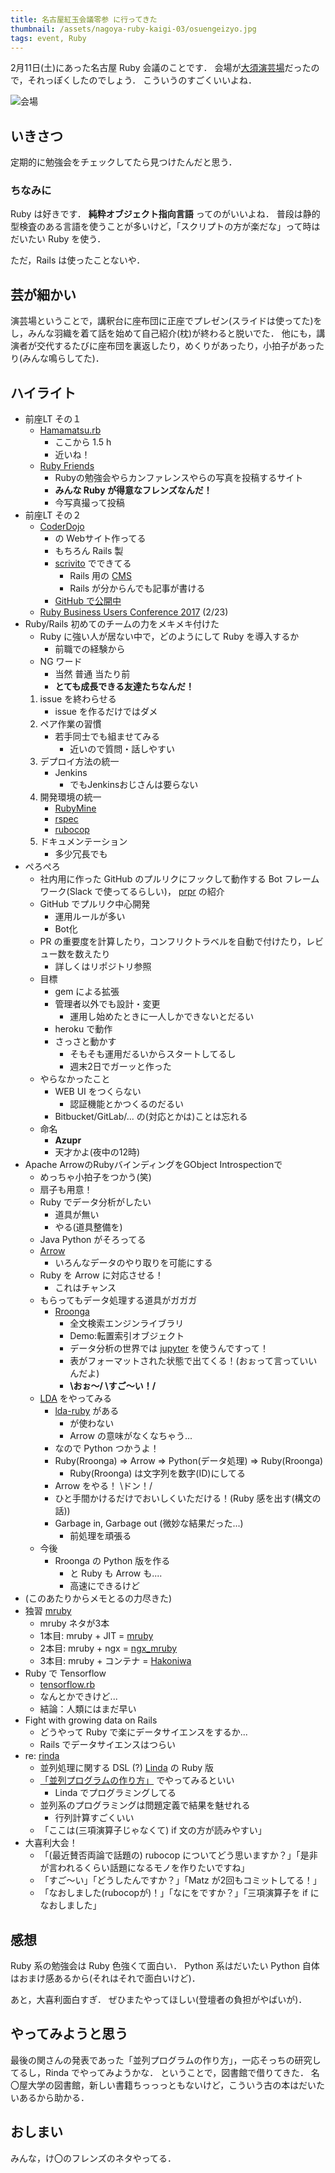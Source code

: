 ```yaml
---
title: 名古屋紅玉会議零参 に行ってきた
thumbnail: /assets/nagoya-ruby-kaigi-03/osuengeizyo.jpg
tags: event, Ruby
---
```


2月11日(土)にあった名古屋 Ruby 会議のことです．
会場が[大須演芸場](http://www.osuengei.nagoya/)だったので，それっぽくしたのでしょう．
こういうのすごくいいよね．

![会場](/assets/nagoya-ruby-kaigi-03/osuengeizyo.jpg)

## いきさつ

定期的に勉強会をチェックしてたら見つけたんだと思う．

### ちなみに

Ruby は好きです．
**純粋オブジェクト指向言語** ってのがいいよね．
普段は静的型検査のある言語を使うことが多いけど，「スクリプトの方が楽だな」って時はだいたい Ruby を使う．

ただ，Rails は使ったことないや．

## 芸が細かい

演芸場ということで，講釈台に座布団に正座でプレゼン(スライドは使ってた)をし，みんな羽織を着て話を始めて自己紹介(枕)が終わると脱いでた．
他にも，講演者が交代するたびに座布団を裏返したり，めくりがあったり，小拍子があったり(みんな鳴らしてた)．

## ハイライト

- 前座LT その１
    - [Hamamatsu.rb](http://hamamatsu-rb.github.io/)
        - ここから 1.5 h
        - 近いね！
    - [Ruby Friends](http://rubyfriends.com/)
        - Rubyの勉強会やらカンファレンスやらの写真を投稿するサイト
        - **みんな Ruby が得意なフレンズなんだ！**
        - 今写真撮って投稿
- 前座LT その２
    - [CoderDojo](https://coderdojo.jp/)
        - の Webサイト作ってる
        - もちろん Rails 製
        - [scrivito](https://scrivito.com/) でできてる
            - Rails 用の [CMS](http://e-words.jp/w/CMS.html)
            - Rails が分からんでも記事が書ける
        - [GitHub で公開中](https://github.com/CoderDojo/coderdojo.github.io)
    - [Ruby Business Users Conference 2017](http://www.rubybusiness-conf.org/) (2/23)
- Ruby/Rails 初めてのチームの力をメキメキ付けた
    - Ruby に強い人が居ない中で，どのようにして Ruby を導入するか
        - 前職での経験から
    - NG ワード
        - 当然 普通 当たり前
        - **とても成長できる友達たちなんだ！**
    1. issue を終わらせる
        - issue を作るだけではダメ
    2. ペア作業の習慣
        - 若手同士でも組ませてみる
            - 近いので質問・話しやすい
    3. デプロイ方法の統一
        - Jenkins
            - でもJenkinsおじさんは要らない
    4. 開発環境の統一
        - [RubyMine](https://www.jetbrains.com/ruby/)
        - [rspec](http://rspec.info/)
        - [rubocop](https://github.com/bbatsov/rubocop)
    5. ドキュメンテーション
        - 多少冗長でも
- ぺろぺろ
    - 社内用に作った GitHub のプルリクにフックして動作する Bot フレームワーク(Slack で使ってるらしい)， [prpr](https://github.com/mzp/prpr) の紹介
    - GitHub でプルリク中心開発
        - 運用ルールが多い
        - Bot化
    - PR の重要度を計算したり，コンフリクトラベルを自動で付けたり，レビュー数を数えたり
        - 詳しくはリポジトリ参照
    - 目標
        - gem による拡張
        - 管理者以外でも設計・変更
            - 運用し始めたときに一人しかできないとだるい
        - heroku で動作
        - さっさと動かす
            - そもそも運用だるいからスタートしてるし
            - 週末2日でガーッと作った
    - やらなかったこと
        - WEB UI をつくらない
            - 認証機能とかつくるのだるい
        - Bitbucket/GitLab/... の(対応とかは)ことは忘れる
    - 命名
        - **Azupr**
        - 天才かよ(夜中の12時)
- Apache ArrowのRubyバインディングをGObject Introspectionで
    - めっちゃ小拍子をつかう(笑)
    - 扇子も用意！
    - Ruby でデータ分析がしたい
        - 道具が無い
        - やる(道具整備を)
    - Java Python がそろってる
    - [Arrow](https://arrow.apache.org/)
        - いろんなデータのやり取りを可能にする
    - Ruby を Arrow に対応させる！
        - これはチャンス
    - もらってもデータ処理する道具がガガガ
        - [Rroonga](https://github.com/ranguba/rroonga)
            - 全文検索エンジンライブラリ
            - Demo:転置索引オブジェクト
            - データ分析の世界では [jupyter](http://jupyter.org/) を使うんですって！
            - 表がフォーマットされた状態で出てくる！(おぉって言っていいんだよ)
            - **\おぉ～/ \すご～い！/**
    - [LDA](https://abicky.net/2013/03/12/230747/) をやってみる
        - [lda-ruby](https://github.com/ealdent/lda-ruby) がある
            - が使わない
            - Arrow の意味がなくなちゃう...
        - なので Python つかうよ！
        - Ruby(Rroonga) => Arrow => Python(データ処理) => Ruby(Rroonga)
            - Ruby(Rroonga) は文字列を数字(ID)にしてる
        - Arrow をやる！ \ドン！/
        - ひと手間かけるだけでおいしくいただける！(Ruby 感を出す(構文の話))
        - Garbage in, Garbage out (微妙な結果だった...)
            - 前処理を頑張る
    - 今後
        - Rroonga の Python 版を作る
            - と Ruby も Arrow も....
            - 高速にできるけど
- (このあたりからメモとるの力尽きた)
- 独習 [mruby](https://github.com/mruby/mruby)
    - mruby ネタが3本
    - 1本目: mruby + JIT = [mruby](https://github.com/miura1729/mruby)
    - 2本目: mruby + ngx = [ngx_mruby](https://github.com/hfm/ngx_mruby)
    - 3本目: mruby + コンテナ = [Hakoniwa](https://github.com/haconiwa/haconiwa)
- Ruby で Tensorflow
    - [tensorflow.rb](https://github.com/somaticio/tensorflow.rb)
    - なんとかできけど...
    - 結論：人類にはまだ早い
- Fight with growing data on Rails
    - どうやって Ruby で楽にデータサイエンスをするか...
    - Rails でデータサイエンスはつらい
- re: [rinda](https://docs.ruby-lang.org/ja/latest/library/rinda=2frinda.html)
    - 並列処理に関する DSL (?) [Linda](https://en.wikipedia.org/wiki/Linda_(coordination_language)) の Ruby 版
    - [「並列プログラムの作り方」](https://www.amazon.co.jp/dp/4320023625/) でやってみるといい
        - Linda でプログラミングしてる
    - 並列系のプログラミングは問題定義で結果を魅せれる
        - 行列計算すごくいい
    - 「ここは(三項演算子じゃなくて) if 文の方が読みやすい」
- 大喜利大会！
    - 「(最近賛否両論で話題の) rubocop についてどう思いますか？」「是非が言われるくらい話題になるモノを作りたいですね」
    - 「すご～い」「どうしたんですか？」「Matz が2回もコミットしてる！」
    - 「なおしました(rubocopが)！」「なにをですか？」「三項演算子を if になおしました」

## 感想

Ruby 系の勉強会は Ruby 色強くて面白い．
Python 系はだいたい Python 自体はおまけ感あるから(それはそれで面白いけど)．

あと，大喜利面白すぎ．
ぜひまたやってほしい(登壇者の負担がやばいが)．

## やってみようと思う

最後の関さんの発表であった「並列プログラムの作り方」，一応そっちの研究してるし，Rinda でやってみようかな．
ということで，図書館で借りてきた．
名〇屋大学の図書館，新しい書籍ちっっっともないけど，こういう古の本はだいたいあるから助かる．

## おしまい

みんな，け〇のフレンズのネタやってる．
